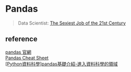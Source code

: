 # Pandas
> Data Scientist: [The Sexiest Job of the 21st Century](https://www.hbs.edu/faculty/Pages/item.aspx?num=43110)

## reference
[pandas 官網](https://pandas.pydata.org/)  
[Pandas Cheat Sheet](https://pandas.pydata.org/Pandas_Cheat_Sheet.pdf)  
[[Python資料科學]pandas基礎介紹-進入資料科學的領域](https://medium.com/seaniap/pandas%E5%9F%BA%E7%A4%8E%E4%BB%8B%E7%B4%B9-%E9%80%B2%E5%85%A5%E8%B3%87%E6%96%99%E7%A7%91%E5%AD%B8%E7%9A%84%E9%A0%98%E5%9F%9F-be9894b3548)  
